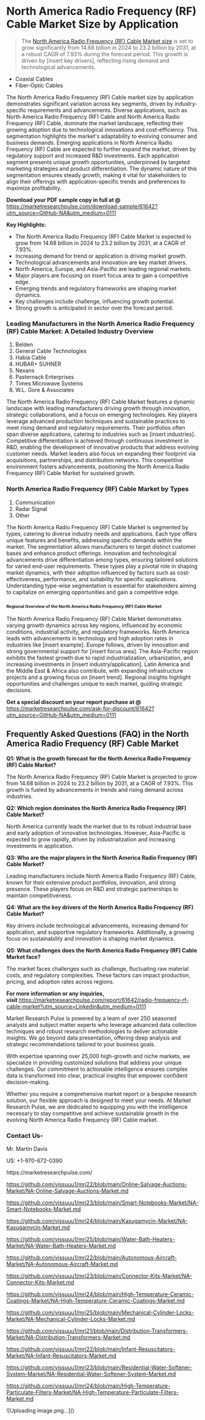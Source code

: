 <h1>North America Radio Frequency (RF) Cable Market&nbsp;Size by Application</h1><blockquote><p>The <a href="https://marketresearchpulse.com/download-sample/61642?utm_source=GitHub-NA&amp;utm_medium=0111">North America Radio Frequency (RF) Cable Market size</a> is set to grow significantly from 14.68 billion in 2024 to 23.2 billion by 2031, at a robust CAGR of 7.93% during the forecast period. This growth is driven by [insert key drivers], reflecting rising demand and technological advancements.</p></blockquote><ul><li> Coaxial Cables <li> Fiber-Optic Cables</li></ul><p>The North America Radio Frequency (RF) Cable market size by application demonstrates significant variation across key segments, driven by industry-specific requirements and advancements. Diverse applications, such as North America Radio Frequency (RF) Cable and North America Radio Frequency (RF) Cable, dominate the market landscape, reflecting their growing adoption due to technological innovations and cost-efficiency. This segmentation highlights the market's adaptability to evolving consumer and business demands. Emerging applications in North America Radio Frequency (RF) Cable are expected to further expand the market, driven by regulatory support and increased R&D investments. Each application segment presents unique growth opportunities, underpinned by targeted marketing strategies and product differentiation. The dynamic nature of this segmentation ensures steady growth, making it vital for stakeholders to align their offerings with application-specific trends and preferences to maximize profitability.</p><p><strong>Download your PDF sample copy in full at @ </strong><a href="https://marketresearchpulse.com/download-sample/61642?utm_source=GitHub-NA&amp;utm_medium=0111">https://marketresearchpulse.com/download-sample/61642?utm_source=GitHub-NA&amp;utm_medium=0111</a></p><p><strong>Key Highlights: </strong></p><ul><li>The North America Radio Frequency (RF) Cable Market is expected to grow from 14.68 billion in 2024 to 23.2 billion by 2031, at a CAGR of 7.93%.</li><li>Increasing demand for trend or application is driving market growth.</li><li>Technological advancements and innovation are key market drivers.</li><li>North America, Europe, and Asia-Pacific are leading regional markets.</li><li>Major players are focusing on insert focus area to gain a competitive edge.</li><li>Emerging trends and regulatory frameworks are shaping market dynamics.</li><li>Key challenges include challenge, influencing growth potential.</li><li>Strong growth is anticipated in sector over the forecast period.</li></ul><h3>Leading Manufacturers in the North America Radio Frequency (RF) Cable Market: A Detailed Industry Overview</h3><ol><li> Belden</li><li>General Cable Technologies</li><li>Habia Cable</li><li>HUBAR+ SUHNER</li><li>Nexans</li><li>Pasternack Enterprises</li><li>Times Microwave Systems</li><li>W.L. Gore & Associates</li></ol><div class="flex max-w-full flex-col flex-grow"><div class="min-h-8 text-message flex w-full flex-col items-end gap-2 whitespace-normal break-words [.text-message+&amp;]:mt-5" dir="auto" data-message-author-role="assistant" data-message-id="fd8432e4-4910-450d-b182-61b7bfb0a01f" data-message-model-slug="gpt-4o"><div class="flex w-full flex-col gap-1 empty:hidden first:pt-[3px]"><div class="markdown prose w-full break-words dark:prose-invert light"><p>The North America Radio Frequency (RF) Cable Market features a dynamic landscape with leading manufacturers driving growth through innovation, strategic collaborations, and a focus on emerging technologies. Key players leverage advanced production techniques and sustainable practices to meet rising demand and regulatory requirements. Their portfolios often span diverse applications, catering to industries such as [insert industries]. Competitive differentiation is achieved through continuous investment in R&amp;D, enabling the development of innovative products that address evolving customer needs. Market leaders also focus on expanding their footprint via acquisitions, partnerships, and distribution networks. This competitive environment fosters advancements, positioning the North America Radio Frequency (RF) Cable Market for sustained growth.</p></div></div></div></div><h3>North America Radio Frequency (RF) Cable Market by Types</h3><ol><li> Communication <li> Radar Signal <li> Other</li></ol><div class="flex max-w-full flex-col flex-grow"><div class="min-h-8 text-message flex w-full flex-col items-end gap-2 whitespace-normal break-words [.text-message+&amp;]:mt-5" dir="auto" data-message-author-role="assistant" data-message-id="084470be-0bb7-4664-bddf-5156b4f41249" data-message-model-slug="gpt-4o-mini"><div class="flex w-full flex-col gap-1 empty:hidden first:pt-[3px]"><div class="markdown prose w-full break-words dark:prose-invert light"><p>The North America Radio Frequency (RF) Cable Market is segmented by types, catering to diverse industry needs and applications. Each type offers unique features and benefits, addressing specific demands within the market. The segmentation allows manufacturers to target distinct customer bases and enhance product offerings. Innovation and technological advancements drive differentiation among types, ensuring tailored solutions for varied end-user requirements. These types play a pivotal role in shaping market dynamics, with their adoption influenced by factors such as cost-effectiveness, performance, and suitability for specific applications. Understanding type-wise segmentation is essential for stakeholders aiming to capitalize on emerging opportunities and gain a competitive edge.</p></div></div></div></div><h3><span style="font-size: 11px;">Regional Overview of the North America Radio Frequency (RF) Cable Market</span></h3><div class="flex max-w-full flex-col flex-grow"><div class="min-h-8 text-message flex w-full flex-col items-end gap-2 whitespace-normal break-words [.text-message+&amp;]:mt-5" dir="auto" data-message-author-role="assistant" data-message-id="e9038762-ce64-4e30-91c9-9bd413514231" data-message-model-slug="gpt-4o-mini"><div class="flex w-full flex-col gap-1 empty:hidden first:pt-[3px]"><div class="markdown prose w-full break-words dark:prose-invert light"><p>The North America Radio Frequency (RF) Cable Market demonstrates varying growth dynamics across key regions, influenced by economic conditions, industrial activity, and regulatory frameworks. North America leads with advancements in technology and high adoption rates in industries like [insert example]. Europe follows, driven by innovation and strong governmental support for [insert focus area]. The Asia-Pacific region exhibits the fastest growth due to rapid industrialization, urbanization, and increasing investments in [insert industry/application]. Latin America and the Middle East &amp; Africa also contribute, with expanding infrastructure projects and a growing focus on [insert trend]. Regional insights highlight opportunities and challenges unique to each market, guiding strategic decisions.</p></div></div></div></div><p><strong>Get a special discount on your report purchase at @ </strong><a href="https://marketresearchpulse.com/ask-for-discount/61642?utm_source=GitHub-NA&amp;utm_medium=0111">https://marketresearchpulse.com/ask-for-discount/61642?utm_source=GitHub-NA&amp;utm_medium=0111</a></p><h2>Frequently Asked Questions (FAQ) in the North America Radio Frequency (RF) Cable Market</h2><p><strong>Q1: What is the growth forecast for the North America Radio Frequency (RF) Cable Market?</strong></p><p>The North America Radio Frequency (RF) Cable Market is projected to grow from 14.68 billion in 2024 to 23.2 billion by 2031, at a CAGR of 7.93%. This growth is fueled by advancements in trends and rising demand across industries.</p><p><strong>Q2: Which region dominates the North America Radio Frequency (RF) Cable Market?</strong></p><p>North America currently leads the market due to its robust industrial base and early adoption of innovative technologies. However, Asia-Pacific is expected to grow rapidly, driven by industrialization and increasing investments in application.</p><p><strong>Q3: Who are the major players in the North America Radio Frequency (RF) Cable Market?</strong></p><p>Leading manufacturers include North America Radio Frequency (RF) Cable, known for their extensive product portfolios, innovation, and strong presence. These players focus on R&amp;D and strategic partnerships to maintain competitiveness.</p><p><strong>Q4: What are the key drivers of the North America Radio Frequency (RF) Cable Market?</strong></p><p>Key drivers include technological advancements, increasing demand for application, and supportive regulatory frameworks. Additionally, a growing focus on sustainability and innovation is shaping market dynamics.</p><p><strong>Q5: What challenges does the North America Radio Frequency (RF) Cable Market face?</strong></p><p>The market faces challenges such as challenge, fluctuating raw material costs, and regulatory complexities. These factors can impact production, pricing, and adoption rates across regions.</p><p><strong>For more information or any inquiries, visit&nbsp;</strong><a href="https://marketresearchpulse.com/report/61642/radio-frequency-rf-cable-market?utm_source=Linkedin&utm_medium=0111">https://marketresearchpulse.com/report/61642/radio-frequency-rf-cable-market?utm_source=Linkedin&utm_medium=0111</a></p><p>Market Research Pulse is powered by a team of over 250 seasoned analysts and subject matter experts who leverage advanced data collection techniques and robust research methodologies to deliver actionable insights. We go beyond data presentation, offering deep analysis and strategic recommendations tailored to your business goals.</p><p>With expertise spanning over 25,000 high-growth and niche markets, we specialize in providing customized solutions that address your unique challenges. Our commitment to actionable intelligence ensures complex data is transformed into clear, practical insights that empower confident decision-making.</p><p>Whether you require a comprehensive market report or a bespoke research solution, our flexible approach is designed to meet your needs. At Market Research Pulse, we are dedicated to equipping you with the intelligence necessary to stay competitive and achieve sustainable growth in the evolving North America Radio Frequency (RF) Cable market.</p><h3><strong>Contact Us-</strong></h3><p>Mr. Martin Davis</p><p>US: +1-970-672-0390</p><p>https://marketresearchpulse.com/</p><p><a href="https://github.com/vissuuu1/mri22/blob/main/Online-Salvage-Auctions-Market/NA-Online-Salvage-Auctions-Market.md">https://github.com/vissuuu1/mri22/blob/main/Online-Salvage-Auctions-Market/NA-Online-Salvage-Auctions-Market.md</a></p><p><a href="https://github.com/vissuuu1/mri23/blob/main/Smart-Notebooks-Market/NA-Smart-Notebooks-Market.md">https://github.com/vissuuu1/mri23/blob/main/Smart-Notebooks-Market/NA-Smart-Notebooks-Market.md</a></p><p><a href="https://github.com/vissuuu1/mri24/blob/main/Kasugamycin-Market/NA-Kasugamycin-Market.md">https://github.com/vissuuu1/mri24/blob/main/Kasugamycin-Market/NA-Kasugamycin-Market.md</a></p><p><a href="https://github.com/vissuuu1/mri25/blob/main/Water-Bath-Heaters-Market/NA-Water-Bath-Heaters-Market.md">https://github.com/vissuuu1/mri25/blob/main/Water-Bath-Heaters-Market/NA-Water-Bath-Heaters-Market.md</a></p><p><a href="https://github.com/vissuuu1/mri22/blob/main/Autonomous-Aircraft-Market/NA-Autonomous-Aircraft-Market.md">https://github.com/vissuuu1/mri22/blob/main/Autonomous-Aircraft-Market/NA-Autonomous-Aircraft-Market.md</a></p><p><a href="https://github.com/vissuuu1/mri23/blob/main/Connector-Kits-Market/NA-Connector-Kits-Market.md">https://github.com/vissuuu1/mri23/blob/main/Connector-Kits-Market/NA-Connector-Kits-Market.md</a></p><p><a href="https://github.com/vissuuu1/mri24/blob/main/High-Temperature-Ceramic-Coatings-Market/NA-High-Temperature-Ceramic-Coatings-Market.md">https://github.com/vissuuu1/mri24/blob/main/High-Temperature-Ceramic-Coatings-Market/NA-High-Temperature-Ceramic-Coatings-Market.md</a></p><p><a href="https://github.com/vissuuu1/mri25/blob/main/Mechanical-Cylinder-Locks-Market/NA-Mechanical-Cylinder-Locks-Market.md">https://github.com/vissuuu1/mri25/blob/main/Mechanical-Cylinder-Locks-Market/NA-Mechanical-Cylinder-Locks-Market.md</a></p><p><a href="https://github.com/vissuuu1/mri21/blob/main/Distribution-Transformers-Market/NA-Distribution-Transformers-Market.md">https://github.com/vissuuu1/mri21/blob/main/Distribution-Transformers-Market/NA-Distribution-Transformers-Market.md</a></p><p><a href="https://github.com/vissuuu1/mri22/blob/main/Infant-Resuscitators-Market/NA-Infant-Resuscitators-Market.md">https://github.com/vissuuu1/mri22/blob/main/Infant-Resuscitators-Market/NA-Infant-Resuscitators-Market.md</a></p><p><a href="https://github.com/vissuuu1/mri23/blob/main/Residential-Water-Softener-System-Market/NA-Residential-Water-Softener-System-Market.md">https://github.com/vissuuu1/mri23/blob/main/Residential-Water-Softener-System-Market/NA-Residential-Water-Softener-System-Market.md</a></p><p><a href="https://github.com/vissuuu1/mri24/blob/main/High-Temperature-Particulate-Filters-Market/NA-High-Temperature-Particulate-Filters-Market.md">https://github.com/vissuuu1/mri24/blob/main/High-Temperature-Particulate-Filters-Market/NA-High-Temperature-Particulate-Filters-Market.md</a></p>
![Uploading image.png…]()
